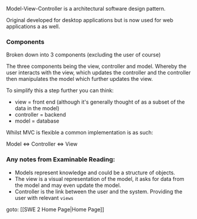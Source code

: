 Model-View-Controller is a architectural software design pattern.

Original developed for desktop applications but is now used for web applications a as well.

### Components
Broken down into 3 components (excluding the user of course)

The three components being the view, controller and model. Whereby the user interacts with the view, which updates the controller and the controller then manipulates the model which further updates the view.

To simplify this a step further you can think:
- view = front end (although it's generally thought of as a subset of the data in the model)
- controller = backend
- model = database

Whilst MVC is flexible a common implementation is as such:

Model <=> Controller <=> View

### Any notes from Examinable Reading:

- Models represent knowledge and could be a structure of objects.
- The view is a visual representation of the model, it asks for data from the model and may even update the model.
- Controller is the link between the user and the system. Providing the user with relevant `views`


goto: [[SWE 2 Home Page|Home Page]]
